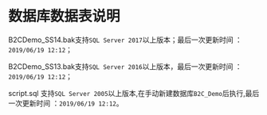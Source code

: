 # 数据库数据表说明


B2CDemo_SS14.bak支持`SQL Server 2017`以上版本；最后一次更新时间 ：`2019/06/19 12:12`；

B2CDemo_SS13.bak支持`SQL Server 2016`以上版本，最后一次更新时间 ：`2019/06/19 12:12`；

script.sql 支持`SQL Server 2005`以上版本,在手动新建数据库`B2C_Demo`后执行,最后一次更新时间 ：`2019/06/19 12:12`。
